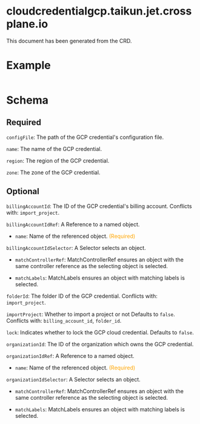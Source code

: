 
cloudcredentialgcp.taikun.jet.crossplane.io
===========================================


This document has been generated from the CRD.
  

# Example


```yaml

```  

# Schema
  

## Required
  
`configFile`: The path of the GCP credential's configuration file.
  
`name`: The name of the GCP credential.
  
`region`: The region of the GCP credential.
  
`zone`: The zone of the GCP credential.
  

## Optional
  
`billingAccountId`: The ID of the GCP credential's billing account. Conflicts with: `import_project`.
  
`billingAccountIdRef`: A Reference to a named object.

* `name`: Name of the referenced object.<font color="orange"> (Required)</font>  
  
`billingAccountIdSelector`: A Selector selects an object.

* `matchControllerRef`: MatchControllerRef ensures an object with the same controller reference as the selecting object is selected.  

* `matchLabels`: MatchLabels ensures an object with matching labels is selected.  
  
`folderId`: The folder ID of the GCP credential. Conflicts with: `import_project`.
  
`importProject`: Whether to import a project or not Defaults to `false`. Conflicts with: `billing_account_id`, `folder_id`.
  
`lock`: Indicates whether to lock the GCP cloud credential. Defaults to `false`.
  
`organizationId`: The ID of the organization which owns the GCP credential.
  
`organizationIdRef`: A Reference to a named object.

* `name`: Name of the referenced object.<font color="orange"> (Required)</font>  
  
`organizationIdSelector`: A Selector selects an object.

* `matchControllerRef`: MatchControllerRef ensures an object with the same controller reference as the selecting object is selected.  

* `matchLabels`: MatchLabels ensures an object with matching labels is selected.  
  
